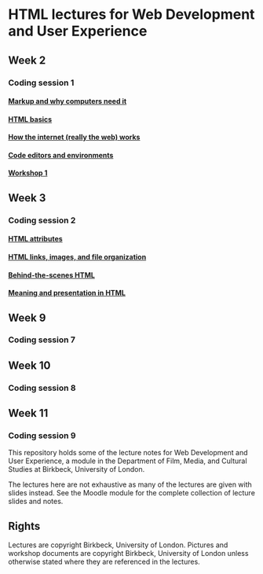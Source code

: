 # HTML lectures for Web Development and User Experience

## Week 2
### Coding session 1
#### [Markup and why computers need it](markup-and-why-computers-need-it.md)
#### [HTML basics](html-basics.md)
#### [How the internet (really the web) works](how-the-internet-works.md)
#### [Code editors and environments](code-editors-and-environments.md)
#### [Workshop 1](workshop-1.md)

## Week 3
### Coding session 2
#### [HTML attributes](html-attributes.md)
#### [HTML links, images, and file organization](html-links-images-and-file-organization.md)
#### [Behind-the-scenes HTML](behind-the-scenes-html.md)
#### [Meaning and presentation in HTML](meaning-and-presentation-in-html.md)

## Week 9
### Coding session 7

## Week 10
### Coding session 8

## Week 11
### Coding session 9

This repository holds some of the lecture notes for Web Development and User Experience, a module in the Department of Film, Media, and Cultural Studies at Birkbeck, University of London.

The lectures here are not exhaustive as many of the lectures are given with slides instead. See the Moodle module for the complete collection of lecture slides and notes.

## Rights
Lectures are copyright Birkbeck, University of London. Pictures and workshop documents are copyright Birkbeck, University of London unless otherwise stated where they are referenced in the lectures.
